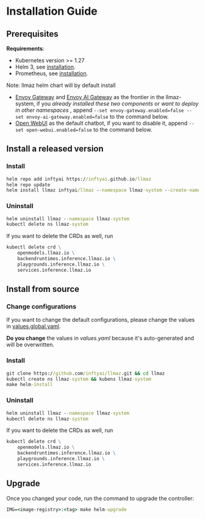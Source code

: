# Installation Guide

## Prerequisites

**Requirements**:

- Kubernetes version >= 1.27
- Helm 3, see [installation](https://helm.sh/docs/intro/install/).
- Prometheus, see [installation](https://github.com/InftyAI/llmaz/tree/main/docs/prometheus-operator#install-the-prometheus-operator).

Note: llmaz helm chart will by default install
- [Envoy Gateway](https://github.com/envoyproxy/gateway) and [Envoy AI Gateway](https://github.com/envoyproxy/ai-gateway) as the frontier in the llmaz-system, if you *already installed these two components* or *want to deploy in other namespaces* , append `--set envoy-gateway.enabled=false --set envoy-ai-gateway.enabled=false` to the command below.
- [Open WebUI](https://github.com/open-webui/open-webui) as the default chatbot, if you want to disable it, append `--set open-webui.enabled=false` to the command below.

## Install a released version

### Install

```cmd
helm repo add inftyai https://inftyai.github.io/llmaz
helm repo update
helm install llmaz inftyai/llmaz --namespace llmaz-system --create-namespace --version 0.0.9
```

### Uninstall

```cmd
helm uninstall llmaz --namespace llmaz-system
kubectl delete ns llmaz-system
```

If you want to delete the CRDs as well, run

```cmd
kubectl delete crd \
    openmodels.llmaz.io \
    backendruntimes.inference.llmaz.io \
    playgrounds.inference.llmaz.io \
    services.inference.llmaz.io
```

## Install from source

### Change configurations

If you want to change the default configurations, please change the values in [values.global.yaml](../chart/values.global.yaml).

**Do you change** the values in _values.yaml_ because it's auto-generated and will be overwritten.


### Install

```cmd
git clone https://github.com/inftyai/llmaz.git && cd llmaz
kubectl create ns llmaz-system && kubens llmaz-system
make helm-install
```

### Uninstall

```cmd
helm uninstall llmaz --namespace llmaz-system
kubectl delete ns llmaz-system
```

If you want to delete the CRDs as well, run

```cmd
kubectl delete crd \
    openmodels.llmaz.io \
    backendruntimes.inference.llmaz.io \
    playgrounds.inference.llmaz.io \
    services.inference.llmaz.io
```

## Upgrade

Once you changed your code, run the command to upgrade the controller:

```cmd
IMG=<image-registry>:<tag> make helm-upgrade
```
